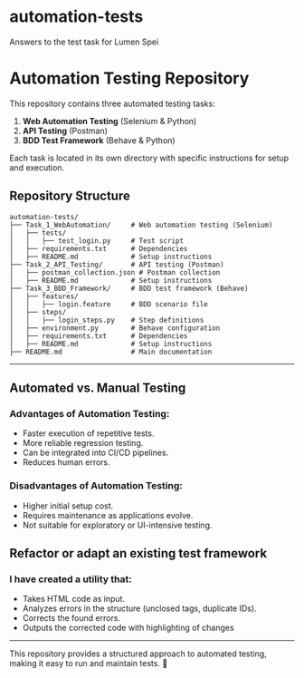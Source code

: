 # automation-tests
Answers to the test task for Lumen Spei

# Automation Testing Repository

This repository contains three automated testing tasks:

1. **Web Automation Testing** (Selenium & Python)
2. **API Testing** (Postman)
3. **BDD Test Framework** (Behave & Python)

Each task is located in its own directory with specific instructions for setup and execution.

## Repository Structure
```
automation-tests/
├── Task_1_WebAutomation/     # Web automation testing (Selenium)
│   ├── tests/
│   │   ├── test_login.py     # Test script
│   ├── requirements.txt      # Dependencies
│   ├── README.md             # Setup instructions
├── Task_2_API_Testing/       # API testing (Postman)
│   ├── postman_collection.json # Postman collection
│   ├── README.md             # Setup instructions
├── Task_3_BDD_Framework/     # BDD test framework (Behave)
│   ├── features/
│   │   ├── login.feature     # BDD scenario file
│   ├── steps/
│   │   ├── login_steps.py    # Step definitions
│   ├── environment.py        # Behave configuration
│   ├── requirements.txt      # Dependencies
│   ├── README.md             # Setup instructions
├── README.md                 # Main documentation
```

---

## **Automated vs. Manual Testing**

### **Advantages of Automation Testing:**
- Faster execution of repetitive tests.
- More reliable regression testing.
- Can be integrated into CI/CD pipelines.
- Reduces human errors.

### **Disadvantages of Automation Testing:**
- Higher initial setup cost.
- Requires maintenance as applications evolve.
- Not suitable for exploratory or UI-intensive testing.

## **Refactor or adapt an existing test framework**
### **I have created a utility that:**
- Takes HTML code as input.
- Analyzes errors in the structure (unclosed tags, duplicate IDs).
- Corrects the found errors.
- Outputs the corrected code with highlighting of changes
---

This repository provides a structured approach to automated testing, making it easy to run and maintain tests. 🚀
